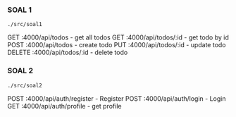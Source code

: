### SOAL 1

`./src/soal1`

GET :4000/api/todos - get all todos
GET :4000/api/todos/:id - get todo by id
POST :4000/api/todos - create todo
PUT :4000/api/todos/:id - update todo
DELETE :4000/api/todos/:id - delete todo

### SOAL 2

`./src/soal2`

POST :4000/api/auth/register - Register
POST :4000/api/auth/login - Login
GET :4000/api/auth/profile - get profile
